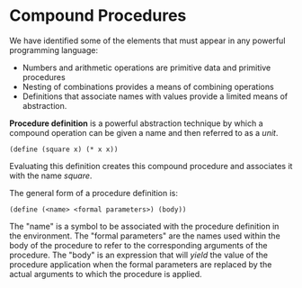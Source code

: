 <h1>Compound Procedures</h1>

We have identified some of the elements that must appear in any powerful 
programming language:

* Numbers and arithmetic operations are primitive data and primitive 
  procedures 
* Nesting of combinations provides a means of combining operations 
* Definitions that associate names with values provide a limited means of 
  abstraction. 

**Procedure definition** is a powerful abstraction technique by which a 
compound operation can be given a name and then referred to as a *unit*. 

```
(define (square x) (* x x)) 
``` 

Evaluating this definition creates this compound procedure and associates 
it with the name *square*. 

The general form of a procedure definition is:

```
(define (<name> <formal parameters>) (body))
``` 

The "name" is a symbol to be associated with the procedure definition in 
the environment. The "formal parameters" are the names used within the body 
of the procedure to refer to the corresponding arguments of the procedure. 
The "body" is an expression that will *yield* the value of the procedure 
application when the formal parameters are replaced by the actual arguments 
to which the procedure is applied. 